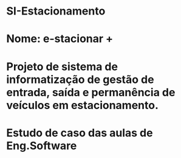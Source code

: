 # SI-Estacionamento
# Nome: e-stacionar +
# Projeto de sistema de informatização de gestão de entrada, saída e permanência de veículos em estacionamento.
# Estudo de caso das aulas de Eng.Software
